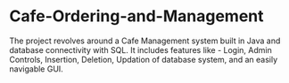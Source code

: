 # Cafe-Ordering-and-Management

The project revolves around a Cafe Management system built in Java and database connectivity with SQL.
It includes features like - Login, Admin Controls, Insertion, Deletion, Updation of database system, and an easily navigable GUI.
